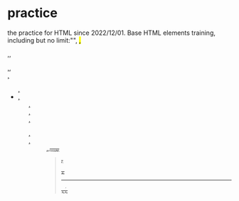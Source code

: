 # practice
the practice for HTML since 2022/12/01.
Base HTML elements training, including but no limit:"<img>", <mark>,<p>,<u>,<nav>,<a>,<main>,<ul>,<li>,<ol>,<section>,<article>,<dl>,<dt>,<dd>,<small>,<s>,<del>,<i>,<em>,<b>,<strong>,<blockquote>,<pre>,<hr>,<ruby>,<rt>,<audio>,<source>,<video>,<iframe>,<table>,<th>,<tr>,<td>,<col>,<colgroup>,<thead>,<tbody>,<tfoot>,<form>,<label>,<input>,<textarea>,<select>,<option>,<optgroup>,<field>,<legend>,<output>...
